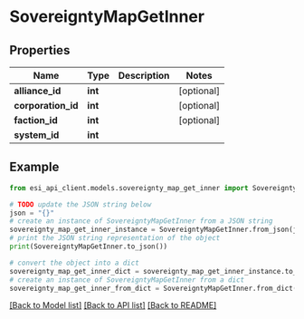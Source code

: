 # SovereigntyMapGetInner


## Properties

Name | Type | Description | Notes
------------ | ------------- | ------------- | -------------
**alliance_id** | **int** |  | [optional] 
**corporation_id** | **int** |  | [optional] 
**faction_id** | **int** |  | [optional] 
**system_id** | **int** |  | 

## Example

```python
from esi_api_client.models.sovereignty_map_get_inner import SovereigntyMapGetInner

# TODO update the JSON string below
json = "{}"
# create an instance of SovereigntyMapGetInner from a JSON string
sovereignty_map_get_inner_instance = SovereigntyMapGetInner.from_json(json)
# print the JSON string representation of the object
print(SovereigntyMapGetInner.to_json())

# convert the object into a dict
sovereignty_map_get_inner_dict = sovereignty_map_get_inner_instance.to_dict()
# create an instance of SovereigntyMapGetInner from a dict
sovereignty_map_get_inner_from_dict = SovereigntyMapGetInner.from_dict(sovereignty_map_get_inner_dict)
```
[[Back to Model list]](../README.md#documentation-for-models) [[Back to API list]](../README.md#documentation-for-api-endpoints) [[Back to README]](../README.md)


